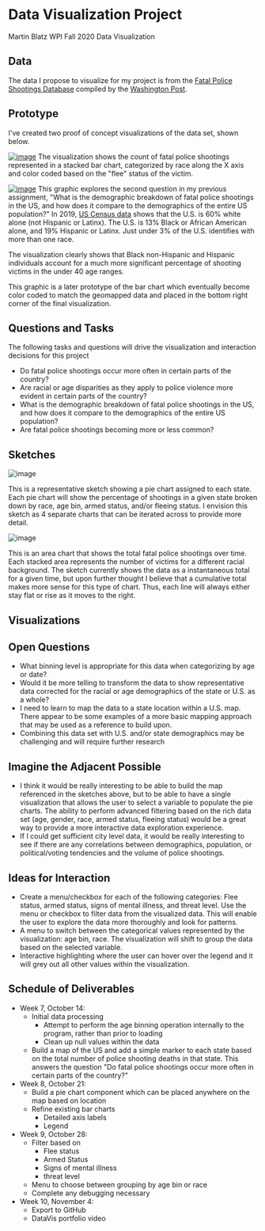 # Data Visualization Project
Martin Blatz
WPI
Fall 2020
Data Visualization

## Data
The data I propose to visualize for my project is from the [Fatal Police Shootings Database](https://gist.github.com/martinblatz/e7f1d853eec2cb8cafd3ffbdc068f494) compiled by the [Washington Post](https://www.washingtonpost.com).

## Prototype
I've created two proof of concept visualizations of the data set, shown below.

[![image](https://user-images.githubusercontent.com/68836117/94756820-8e11a280-0366-11eb-9801-81533672c616.png)](https://vizhub.com/martinblatz/b41be4226589490bb271121cc9488ca5)
The visualization shows the count of fatal police shootings represented in a stacked bar chart, categorized by race along the X axis and color coded based on the "flee" status of the victim.

[![image](https://user-images.githubusercontent.com/68836117/94756938-ed6fb280-0366-11eb-8206-afe7f4de55bd.png)](https://vizhub.com/martinblatz/eb72f6e679a64e49982b9f1440d0ef9e)
This graphic explores the second question in my previous assignment, "What is the demographic breakdown of fatal police shootings in the US, and how does it compare to the demographics of the entire US population?" In 2019, [US Census data](https://www.census.gov/quickfacts/fact/table/US/PST045219) shows that the U.S. is 60% white alone (not Hispanic or Latinx). The U.S. is 13% Black or African American alone, and 19% Hispanic or Latinx. Just under 3% of the U.S. identifies with more than one race. 

The visualization clearly shows that Black non-Hispanic and Hispanic individuals account for a much more significant percentage of shooting victims in the under 40 age ranges.


[](https://vizhub.com/martinblatz/3ec586d080e5447dbb0774aabc392acd)
This graphic is a later prototype of the bar chart which eventually become color coded to match the geomapped data and placed in the bottom right corner of the final visualization.

## Questions and Tasks
The following tasks and questions will drive the visualization and interaction decisions for this project
- Do fatal police shootings occur more often in certain parts of the country?
- Are racial or age disparities as they apply to police violence more evident in certain parts of the country?
- What is the demographic breakdown of fatal police shootings in the US, and how does it compare to the demographics of the entire US population?
- Are fatal police shootings becoming more or less common?

## Sketches

![image](https://user-images.githubusercontent.com/68836117/94757350-062c9800-0368-11eb-9e40-f0e97753a6b5.png)

This is a representative sketch showing a pie chart assigned to each state. Each pie chart will show the percentage of shootings in a given state broken down by race, age bin, armed status, and/or fleeing status. I envision this sketch as 4 separate charts that can be iterated across to provide more detail.  

![image](https://user-images.githubusercontent.com/68836117/94757428-2f4d2880-0368-11eb-8b4a-1b8440bc5c06.png)

This is an area chart that shows the total fatal police shootings over time. Each stacked area represents the number of victims for a different racial background. The sketch currently shows the data as a instantaneous total for a given time, but upon further thought I believe that a cumulative total makes more sense for this type of chart. Thus, each line will always either stay flat or rise as it moves to the right.

## Visualizations

## Open Questions
- What binning level is appropriate for this data when categorizing by age or date?
- Would it be more telling to transform the data to show representative data corrected for the racial or age demographics of the state or U.S. as a whole?
- I need to learn to map the data to a state location within a U.S. map. There appear to be some examples of a more basic mapping approach that may be used as a reference to build upon. 
- Combining this data set with U.S. and/or state demographics may be challenging and will require further research

## Imagine the Adjacent Possible
- I think it would be really interesting to be able to build the map referenced in the sketches above, but to be able to have a single visualization that allows the user to select a variable to populate the pie charts. The ability to perform advanced filtering based on the rich data set (age, gender, race, armed status, fleeing status) would be a great way to provide a more interactive data exploration experience. 
- If I could get sufficient city level data, it would be really interesting to see if there are any correlations between demographics, population, or political/voting tendencies and the volume of police shootings.

## Ideas for Interaction
- Create a menu/checkbox for each of the following categories: Flee status, armed status, signs of mental illness, and threat level. Use the menu or checkbox to filter data from the visualized data. This will enable the user to explore the data more thoroughly and look for patterns.
- A menu to switch between the categorical values represented by the visualization: age bin, race. The visualization will shift to group the data based on the selected variable. 
- Interactive highlighting where the user can hover over the legend and it will grey out all other values within the visualization.

## Schedule of Deliverables
- Week 7, October 14:
  - Initial data processing
    - Attempt to perform the age binning operation internally to the program, rather than prior to loading
    - Clean up null values within the data
  - Build a map of the US and add a simple marker to each state based on the total number of police shooting deaths in that state. This answers the question "Do fatal police shootings occur more often in certain parts of the country?"
- Week 8, October 21:
  - Build a pie chart component which can be placed anywhere on the map based on location
  - Refine existing bar charts
    - Detailed axis labels
    - Legend
- Week 9, October 28:
  - Filter based on
    - Flee status
    - Armed Status
    - Signs of mental illness
    - threat level
  - Menu to choose between grouping by age bin or race
  - Complete any debugging necessary
- Week 10, November 4:
  - Export to GitHub
  - DataVis portfolio video
